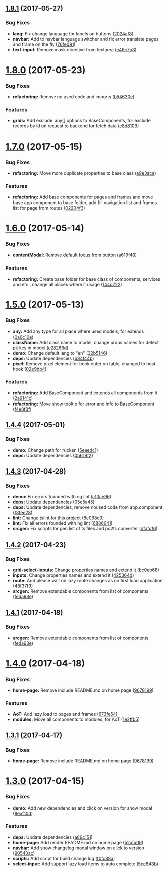 <a name="1.8.1"></a>
## [1.8.1](https://github.com/site15/rucken/compare/1.8.0...v1.8.1) (2017-05-27)


### Bug Fixes

* **lang:** Fix change language for labels on buttons ([2024af8](https://github.com/site15/rucken/commit/2024af8))
* **navbar:** Add to navbar language switcher and fix error translate pages and frame on the fly ([76fe091](https://github.com/site15/rucken/commit/76fe091))
* **text-input:** Remove mask directive from textarea ([e46c7b3](https://github.com/site15/rucken/commit/e46c7b3))



<a name="1.8.0"></a>
# [1.8.0](https://github.com/site15/rucken/compare/1.7.0...v1.8.0) (2017-05-23)


### Bug Fixes

* **refactoring:** Remove no used code and imports ([b54630e](https://github.com/site15/rucken/commit/b54630e))


### Features

* **grids:** Add exclude: any[] options to BaseComponents, for exclude records by id on request to backend for fetch data ([c8d8109](https://github.com/site15/rucken/commit/c8d8109))



<a name="1.7.0"></a>
# [1.7.0](https://github.com/site15/rucken/compare/1.6.0...v1.7.0) (2017-05-15)


### Bug Fixes

* **refactoring:** Move more duplicate properties to base class ([e9e3aca](https://github.com/site15/rucken/commit/e9e3aca))


### Features

* **refactoring:** Add base components for pages and frames and move base app component to base folder, add fill navigation list and frames list for page from routes ([02204f3](https://github.com/site15/rucken/commit/02204f3))



<a name="1.6.0"></a>
# [1.6.0](https://github.com/site15/rucken/compare/1.5.0...v1.6.0) (2017-05-14)


### Bug Fixes

* **contentModal:** Remove default focus from button ([a619f48](https://github.com/site15/rucken/commit/a619f48))


### Features

* **refactoring:** Create base folder for base class of components, services and etc., change all places where it usage ([144d722](https://github.com/site15/rucken/commit/144d722))



<a name="1.5.0"></a>
# [1.5.0](https://github.com/site15/rucken/compare/1.4.4...v1.5.0) (2017-05-13)


### Bug Fixes

* **any:** Add any type for all place where used models, for extends ([0a6c10e](https://github.com/site15/rucken/commit/0a6c10e))
* **className:** Add class name to model, change props names for detect pk key in model ([e28266d](https://github.com/site15/rucken/commit/e28266d))
* **demo:** Change default lang to "en" ([32b5146](https://github.com/site15/rucken/commit/32b5146))
* **deps:** Update dependencies ([b84f44b](https://github.com/site15/rucken/commit/b84f44b))
* **pixel:** Remove pixel element for hook enter on table, changed to  host hook ([02e9bb4](https://github.com/site15/rucken/commit/02e9bb4))


### Features

* **refactoring:** Add BaseComponent and extends all components from it ([2a9141c](https://github.com/site15/rucken/commit/2a9141c))
* **refactoring:** Move show tooltip for error  and info to BaseComponent ([f4e8f3f](https://github.com/site15/rucken/commit/f4e8f3f))



<a name="1.4.4"></a>
## [1.4.4](https://github.com/site15/rucken/compare/1.4.3...v1.4.4) (2017-05-01)


### Bug Fixes

* **demo:** Change path for rucken ([5eaedc1](https://github.com/site15/rucken/commit/5eaedc1))
* **deps:** Update dependencies ([0b619f2](https://github.com/site15/rucken/commit/0b619f2))



<a name="1.4.3"></a>
## [1.4.3](https://github.com/site15/rucken/compare/1.4.2...v1.4.3) (2017-04-28)


### Bug Fixes

* **demo:** Fix errors founded with ng lint ([c10ce96](https://github.com/site15/rucken/commit/c10ce96))
* **deps:** Update dependencies ([05e5a45](https://github.com/site15/rucken/commit/05e5a45))
* **deps:** Update dependencies, remove noused code from app.component ([f3fee28](https://github.com/site15/rucken/commit/f3fee28))
* **lint:** Change tslint for this project ([8e098c9](https://github.com/site15/rucken/commit/8e098c9))
* **lint:** Fix all errors founded with ng lint ([6886641](https://github.com/site15/rucken/commit/6886641))
* **srcgen:** Fix scripts for gen list of ts files and po2ts converter ([dfafdf6](https://github.com/site15/rucken/commit/dfafdf6))



<a name="1.4.2"></a>
## [1.4.2](https://github.com/site15/rucken/compare/1.4.0...v1.4.2) (2017-04-23)


### Bug Fixes

* **grid-select-inputs:** Change properties names and extend it ([bc0eb68](https://github.com/site15/rucken/commit/bc0eb68))
* **inputs:** Change properties names and extend it ([425364d](https://github.com/site15/rucken/commit/425364d))
* **route:** Add please wait on lazy route changes as on first load application ([48f37f9](https://github.com/site15/rucken/commit/48f37f9))
* **srcgen:** Remove extendable components from list of components ([feda93e](https://github.com/site15/rucken/commit/feda93e))



<a name="1.4.1"></a>
## [1.4.1](https://github.com/site15/rucken/compare/1.4.0...v1.4.1) (2017-04-18)


### Bug Fixes

* **srcgen:** Remove extendable components from list of components ([feda93e](https://github.com/site15/rucken/commit/feda93e))


<a name="1.4.0"></a>
# [1.4.0](https://github.com/site15/rucken/compare/1.3.0...v1.4.0) (2017-04-18)


### Bug Fixes

* **home-page:** Remove include README.md on home page ([9678199](https://github.com/site15/rucken/commit/9678199))


### Features

* **AoT:** Add lazy load to pages and frames ([673fe54](https://github.com/site15/rucken/commit/673fe54))
* **modules:** Move all components to modules, for AoT ([1e2ffb5](https://github.com/site15/rucken/commit/1e2ffb5))



<a name="1.3.1"></a>
## [1.3.1](https://github.com/site15/rucken/compare/1.3.0...v1.3.1) (2017-04-17)


### Bug Fixes

* **home-page:** Remove include README.md on home page ([9678199](https://github.com/site15/rucken/commit/9678199))



<a name="1.3.0"></a>
# [1.3.0](https://github.com/site15/rucken/compare/1.2.21...v1.3.0) (2017-04-15)


### Bug Fixes

* **demo:** Add new dependencies and click on version for show modal ([8eaf10d](https://github.com/site15/rucken/commit/8eaf10d))


### Features

* **deps:** Update dependencies ([a89c151](https://github.com/site15/rucken/commit/a89c151))
* **home-page:** Add render README.md on home page ([52afa09](https://github.com/site15/rucken/commit/52afa09))
* **navbar:** Add show changelog modal window on click to version ([90540ac](https://github.com/site15/rucken/commit/90540ac))
* **scripts:** Add script for build change log ([f0fc88a](https://github.com/site15/rucken/commit/f0fc88a))
* **select-input:** Add support lazy load items to auto complete ([5ec843b](https://github.com/site15/rucken/commit/5ec843b))



